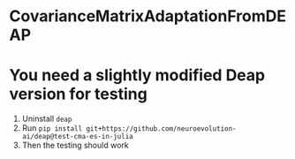 # CovarianceMatrixAdaptationFromDEAP

# You need a slightly modified Deap version for testing

1. Uninstall `deap`
2. Run `pip install git+https://github.com/neuroevolution-ai/deap@test-cma-es-in-julia` 
3. Then the testing should work
